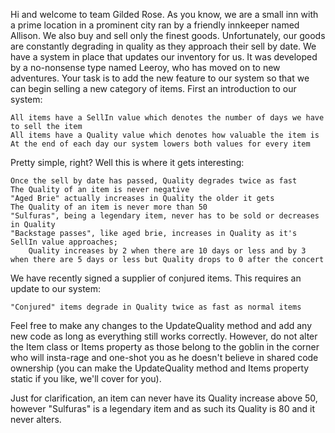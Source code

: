 Hi and welcome to team Gilded Rose.
As you know, we are a small inn with a prime location in a prominent city ran by a friendly innkeeper named Allison.
We also buy and sell only the finest goods.
Unfortunately, our goods are constantly degrading in quality as they approach their sell by date.
We have a system in place that updates our inventory for us.
It was developed by a no-nonsense type named Leeroy, who has moved on to new adventures.
Your task is to add the new feature to our system so that we can begin selling a new category of items.
First an introduction to our system:

    All items have a SellIn value which denotes the number of days we have to sell the item
    All items have a Quality value which denotes how valuable the item is
    At the end of each day our system lowers both values for every item

Pretty simple, right? Well this is where it gets interesting:

    Once the sell by date has passed, Quality degrades twice as fast
    The Quality of an item is never negative
    "Aged Brie" actually increases in Quality the older it gets
    The Quality of an item is never more than 50
    "Sulfuras", being a legendary item, never has to be sold or decreases in Quality
    "Backstage passes", like aged brie, increases in Quality as it's SellIn value approaches;
        Quality increases by 2 when there are 10 days or less and by 3 when there are 5 days or less but Quality drops to 0 after the concert

We have recently signed a supplier of conjured items.
This requires an update to our system:

    "Conjured" items degrade in Quality twice as fast as normal items

Feel free to make any changes to the UpdateQuality method and add any new code as long as everything still works correctly.
However, do not alter the Item class or Items property as those belong to the goblin in the corner who will insta-rage and one-shot you as he doesn't believe in shared code ownership (you can make the UpdateQuality method and Items property static if you like, we'll cover for you).

Just for clarification, an item can never have its Quality increase above 50, however "Sulfuras" is a legendary item and as such its Quality is 80 and it never alters.